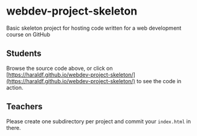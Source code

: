 # webdev-project-skeleton

Basic skeleton project for hosting code written for a web development course on GitHub

## Students

Browse the source code above, or click on [https://haraldf.github.io/webdev-project-skeleton/](https://haraldf.github.io/webdev-project-skeleton/) to see the code in action.

## Teachers

Please create one subdirectory per project and commit your `index.html` in there.
